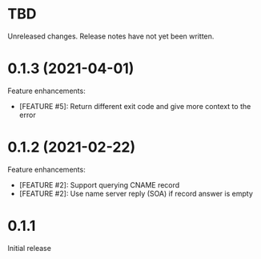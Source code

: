 # TBD

Unreleased changes. Release notes have not yet been written.

# 0.1.3 (2021-04-01)

Feature enhancements:

- [FEATURE #5]: Return different exit code and give more context to the error

# 0.1.2 (2021-02-22)

Feature enhancements:

- [FEATURE #2]: Support querying CNAME record
- [FEATURE #2]: Use name server reply (SOA) if record answer is empty


# 0.1.1

Initial release
